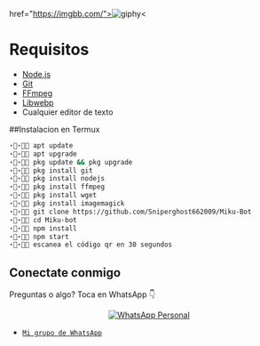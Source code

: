 

href="https://imgbb.com/"><img src="https://i.ibb.co/H7MkMjc/giphy.webp" alt="giphy" border="0" ><

# Requisitos
* [Node.js](https://nodejs.org/en/)
* [Git](https://git-scm.com/downloads)
* [FFmpeg](https://github.com/BtbN/FFmpeg-Builds/releases/download/autobuild-2020-12-08-13-03/ffmpeg-n4.3.1-26-gca55240b8c-win64-gpl-4.3.zip)
* [Libwebp](https://developers.google.com/speed/webp/download)
* Cualquier editor de texto 

##Instalacion en Termux 
```bash
⋆⃟⋆⃟🦈 apt update
⋆⃟⋆⃟🦈 apt upgrade
⋆⃟⋆⃟🦈 pkg update && pkg upgrade
⋆⃟⋆⃟🦈 pkg install git 
⋆⃟⋆⃟🦈 pkg install nodejs
⋆⃟⋆⃟🦈 pkg install ffmpeg 
⋆⃟⋆⃟🦈 pkg install wget
⋆⃟⋆⃟🦈 pkg install imagemagick 
⋆⃟⋆⃟🦈 git clone https://github.com/Sniperghost662009/Miku-Bot
⋆⃟⋆⃟🦈 cd Miku-bot
⋆⃟⋆⃟🦈 npm install
⋆⃟⋆⃟🦈 npm start
⋆⃟⋆⃟🦈 escanea el código qr en 30 segundos
```

## Conectate conmigo
Preguntas o algo?
Toca en WhatsApp 👇
<p align="center">
 <a href="wa.me/524922108173"><img alt="WhatsApp Personal" src="https://img.shields.io/badge/WhatsApp-25D366?style=for-the-badge&logo=whatsapp&logoColor=black"/></a>
</p>

* [`Mi grupo de WhatsApp`](https://chat.whatsapp.com/FVIYOp8HY8d2e4AwWG7Qr1)
